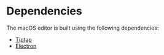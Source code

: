 # Dependencies

The macOS editor is built using the following dependencies:
- [Tiptap](https://github.com/ueberdosis/tiptap)
- [Electron](https://www.electronjs.org/)
